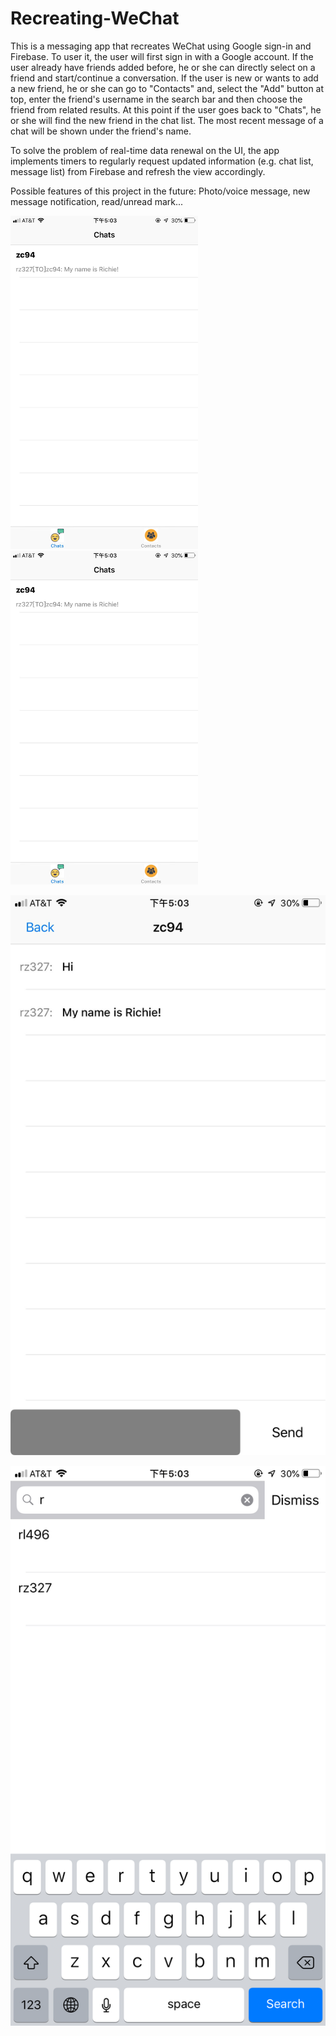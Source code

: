# Recreating-WeChat

This is a messaging app that recreates WeChat using Google sign-in and Firebase. To user it, the user will first sign in with a Google account. If the user already have friends added before, he or she can directly select on a friend and start/continue a conversation. If the user is new or wants to add a new friend, he or she can go to "Contacts" and, select the "Add" button at top, enter the friend's username in the search bar and then choose the friend from related results. At this point if the user goes back to "Chats", he or she will find the new friend in the chat list. The most recent message of a chat will be shown under the friend's name.

To solve the problem of real-time data renewal on the UI, the app implements timers to regularly request updated information (e.g. chat list, message list) from Firebase and refresh the view accordingly.

Possible features of this project in the future: Photo/voice message, new message notification, read/unread mark...


<img src="https://github.com/RichieZhu26/Recreating-WeChat/blob/master/chat.jpeg" width="300"> <img src="https://github.com/RichieZhu26/Recreating-WeChat/blob/master/chat.jpeg" width="300">



![](https://github.com/RichieZhu26/Recreating-WeChat/blob/master/message.jpeg)



![](https://github.com/RichieZhu26/Recreating-WeChat/blob/master/add.jpeg)
